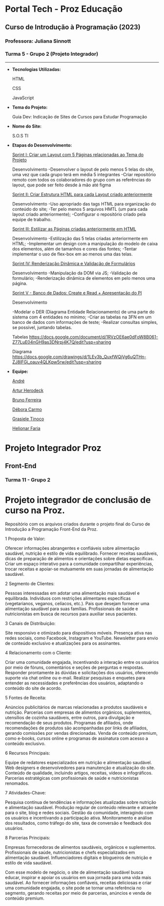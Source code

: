 # Portal Tech - Proz Educação

## Curso de Introdução à Programação (2023)



### Professora: Juliana Sinnott

### Turma 5 - Grupo 2 (Projeto Integrador)

___



- **Tecnologias Utilizadas:**

  HTML

  CSS

  JavaScript
  
  


- **Tema do Projeto:**

  Guia Dev: Indicação de Sites de Cursos para Estudar Programação
  
  


- **Nome do Site:**

  S.O.S TI
  
  


- **Etapas do Desenvolvimento:**

  <u>Sprint l: Criar um Layout com 5 Páginas relacionadas ao Tema do Projeto</u>

  Desenvolvimento
  -Desenvolver o layout de pelo menos 5 telas do site, uma vez que cada grupo terá em média 5 integrantes
  -Criar repositório remoto com todos os colaboradores do grupo com as referências do layout, que pode ser feito desde à mão até figma

  
  
  <u>Sprint ll: Criar Estrutura HTML para cada Layout criado anteriormente</u>
  
  Desenvolvimento
  -Uso apropriado das tags HTML para organização do conteúdo do site; 
  -Ter pelo menos 5 arquivos HMTL (um para cada layout criado anteriormente); 
  -Configurar o repositório criado pela equipe de trabalho. 
  
  
  
  <u>Sprint lll: Estilizar as Páginas criadas anteriormente em HTML</u>
  
  Desenvolvimento
  -Estilização das 5 telas criadas anteriormente em HTML; 
  -Implementar um design com a manipulação do modelo de caixa dos elementos, além de tamanhos e cores das fontes; 
  -Tentar implementar o uso de flex-box em ao menos uma das telas.
  
  
  
  <u>Sprint lV: Renderização Dinâmica e Validação de Formulários</u>
  
  Desenvolvimento
  -Manipulação da DOM via JS;
  -Validação de formulário; 
  -Renderização dinâmica de elementos em pelo menos uma página.
  
  
  
  <u>Sprint V - Banco de Dados:  Create e Read + Apresentação do PI</u>
  
  Desenvolvimento
  
  -Modelar o DER (Diagrama Entidade Relacionamento) de uma parte do sistema com 4 entidades no mínimo;
  -Criar as tabelas na 3FN em um banco de dados com informações de teste;
  -Realizar consultas simples, se possível, juntando tabelas.
  
  Tabelas
  https://docs.google.com/document/d/1RVzOE6ae0dFoW8B061-Z77LuE04nGH9as3DNrpj4K7Q/edit?usp=sharing
  
  Diagrama
  https://docs.google.com/drawings/d/1LEv3b_QuxfWQjVg6uQTHn-ZJ8lFGj_oauv4QLKpw5rw/edit?usp=sharing
  
  


- **Equipe:**

  [André](https://github.com/AndreMr19)

  [Artur Herodeck](https://github.com/ArturHerodeck)

  [Bruno Ferreira](https://github.com/BrunoFerreira1990)

  [Débora Carmo](https://github.com/DehCarmoo)

  [Grasiele Tinoco](https://github.com/grasieletinoco)

  [Helionar Faria](https://github.com/helionarfaria)
  


# Projeto Integrador Proz
## Front-End
### Turma 11 - Grupo 2

# Projeto integrador de conclusão de curso na Proz.
Repositório com os arquivos criados durante o projeto final do Curso de Introdução a Programação Front-End da Proz.

1 Proposta de Valor:

Oferecer informações abrangentes e confiáveis sobre alimentação saudável, nutrição e estilo de vida equilibrado.
Fornecer receitas saudáveis, dicas de preparação de alimentos e orientações sobre dietas específicas.
Criar um espaço interativo para a comunidade compartilhar experiências, trocar receitas e apoiar-se mutuamente em suas jornadas de alimentação saudável.

2 Segmento de Clientes:

Pessoas interessadas em adotar uma alimentação mais saudável e equilibrada.
Indivíduos com restrições alimentares específicas (vegetarianos, veganos, celíacos, etc.).
Pais que desejam fornecer uma alimentação saudável para suas famílias.
Profissionais de saúde e nutricionistas em busca de recursos para auxiliar seus pacientes.

3 Canais de Distribuição:

Site responsivo e otimizado para dispositivos móveis.
Presença ativa nas redes sociais, como Facebook, Instagram e YouTube.
Newsletter para envio de conteúdo exclusivo e atualizações para os assinantes.

4 Relacionamento com o Cliente:

Criar uma comunidade engajada, incentivando a interação entre os usuários por meio de fóruns, comentários e seções de perguntas e respostas.
Responder prontamente às dúvidas e solicitações dos usuários, oferecendo suporte via chat online ou e-mail.
Realizar pesquisas e enquetes para entender as necessidades e preferências dos usuários, adaptando o conteúdo do site de acordo.

5 Fontes de Receita:

Anúncios publicitários de marcas relacionadas a produtos saudáveis e nutrição.
Parcerias com empresas de alimentos orgânicos, suplementos, utensílios de cozinha saudáveis, entre outros, para divulgação e recomendação de seus produtos.
Programas de afiliados, onde recomendações de produtos são acompanhadas por links de afiliados, gerando comissões por vendas direcionadas.
Venda de conteúdo premium, como e-books, cursos online e programas de assinatura com acesso a conteúdo exclusivo.

6 Recursos Principais:

Equipe de redatores especializados em nutrição e alimentação saudável.
Web designers e desenvolvedores para manutenção e atualização do site.
Conteúdo de qualidade, incluindo artigos, receitas, vídeos e infográficos.
Parcerias estratégicas com profissionais de saúde e nutricionistas renomados.

7 Atividades-Chave:

Pesquisa contínua de tendências e informações atualizadas sobre nutrição e alimentação saudável.
Produção regular de conteúdo relevante e atraente para o site, blog e redes sociais.
Gestão da comunidade, interagindo com os usuários e incentivando a participação ativa.
Monitoramento e análise dos resultados, como tráfego do site, taxa de conversão e feedback dos usuários.

8 Parcerias Principais:

Empresas fornecedoras de alimentos saudáveis, orgânicos e suplementos.
Profissionais de saúde, nutricionistas e chefs especializados em alimentação saudável.
Influenciadores digitais e blogueiros de nutrição e estilo de vida saudável.

Com esse modelo de negócio, o site de alimentação saudável busca educar, inspirar e apoiar os usuários em sua jornada para uma vida mais saudável. Ao fornecer informações confiáveis, receitas deliciosas e criar uma comunidade engajada, o site pode se tornar uma referência no segmento, gerando receitas por meio de parcerias, anúncios e venda de conteúdo premium.
